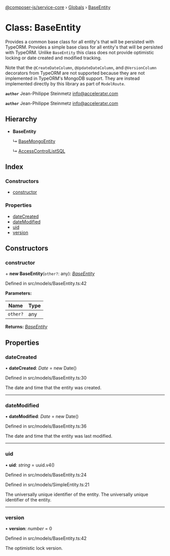 [@composer-js/service-core](../README.md) › [Globals](../globals.md) › [BaseEntity](baseentity.md)

# Class: BaseEntity

Provides a common base class for all entity's that will be persisted with TypeORM.
Provides a simple base class for all entity's that will be persisted with TypeORM. Unlike `BaseEntity` this class
does not provide optimistic locking or date created and modified tracking.

Note that the `@CreateDateColumn`, `@UpdateDateColumn`, and `@VersionColumn` decorators from TypeORM are not supported
because they are not implemented in TypeORM's MongoDB support. They are instead implemented directly by this
library as part of `ModelRoute`.

**`author`** Jean-Philippe Steinmetz <info@acceleratxr.com>

**`author`** Jean-Philippe Steinmetz <info@acceleratxr.com>

## Hierarchy

* **BaseEntity**

  ↳ [BaseMongoEntity](basemongoentity.md)

  ↳ [AccessControlListSQL](accesscontrollistsql.md)

## Index

### Constructors

* [constructor](baseentity.md#constructor)

### Properties

* [dateCreated](baseentity.md#datecreated)
* [dateModified](baseentity.md#datemodified)
* [uid](baseentity.md#uid)
* [version](baseentity.md#version)

## Constructors

###  constructor

\+ **new BaseEntity**(`other?`: any): *[BaseEntity](baseentity.md)*

Defined in src/models/BaseEntity.ts:42

**Parameters:**

Name | Type |
------ | ------ |
`other?` | any |

**Returns:** *[BaseEntity](baseentity.md)*

## Properties

###  dateCreated

• **dateCreated**: *Date* = new Date()

Defined in src/models/BaseEntity.ts:30

The date and time that the entity was created.

___

###  dateModified

• **dateModified**: *Date* = new Date()

Defined in src/models/BaseEntity.ts:36

The date and time that the entity was last modified.

___

###  uid

• **uid**: *string* = uuid.v4()

Defined in src/models/BaseEntity.ts:24

Defined in src/models/SimpleEntity.ts:21

The universally unique identifier of the entity.
The universally unique identifier of the entity.

___

###  version

• **version**: *number* = 0

Defined in src/models/BaseEntity.ts:42

The optimistic lock version.
